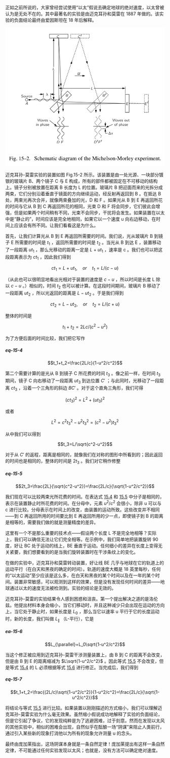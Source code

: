 正如之前所说的，大家曾经尝试使用“以太”假说去确定地球的绝对速度，以太曾被认为是无处不在的。其中最著名的实验是由迈克耳孙和莫雷在 1887 年做的。该实验的负面结论最终由爱因斯坦在 18 年后解释。

![](/assets/volume-1/fig-15-2.png)

迈克耳孙-莫雷实验的装置如图 Fig.15-2 所示。该装置是由一处光源、一块部分镀银的玻璃片 B、两个镜子 C 与 E 构成，所有的部件都被固定在不可移动的结构上。镜子分别被放置在距离 B 长度为 L 的位置。玻璃片 B 把迎面而来的光拆分成两束，它们分别沿着垂直于镜面的方向继续运动，经反射再返回到 B 。在抵达 B 处，两束光再次合并，就像两束叠加的光，D 和 F 。如果光从 B 到 E 再返回所花的时间与它从 B 到 C 再返回所花的相同，光束 D 和 F 将会同步，它们彼此会增强，但是如果两个时间稍有不同，光束不会同步，干扰将会发生。如果装置在以太中是“静止的”，时间应该是完全地相同，如果它以一个速度 u 向右边移动，在时间上应该会有所不同。让我们看看这是为什么。

首先，让我们计算光从 B 到 E 再返回所需要的时间。我们说，光从玻璃片 B 到镜子 E 所需要的时间是 $t_1$ ，返回所需要的时间是 $t_2$ 。当光从 B 到达 E ，装置移动了一段距离 $ut_1$ ，那么光移动的距离一定是 $L+ut_1$ ，速率是 c 。我们也可以把这段距离表示为 $ct_1$ ，因此我们得到

$$ct_1=L+ut_1, \quad or \quad t_1=L/(c-u)$$

（从此也可以很明显地看出光相对于装置的速度是 $c-u$ ，所以时间是长度 L 除以 $c-u$ 。）相似的，时间 $t_2$ 也可以被计算。在这段时间期间，玻璃片 B 移动了一段距离 $ut_2$ ，所以光返回的距离是 $L-ut_2$ 。于是我们得到

$$ct_2=L-ut_2, \quad or \quad t_2=L/(c+u)$$

整体的时间是

$$t_1+t_2=2Lc/(c^2-u^2)$$

为了方便后面的时间比较，我们把它写作

##### eq-15-4

$$t_1+t_2=\frac{2L/c}{1-u^2/c^2}$$

第二个需要计算的是光从 B 到镜子 C 所花费的时间 $t_3$ 。像之前一样，在时间 $t_3$ 期间，镜子 C 向右移动了一段距离 $ut_3$ 到达位置 $C'$ ；与此同时，光移动了一段距离 $ct_3$ ，沿着一个三角形的斜边 $BC'$ 。对于这个直角三角形，我们可得

$$(ct_3)^2=L^2+(ut_3)^2$$

或者

$$L^2=c^2t_3^2-u^2t_3^2=(c^2-u^2)t_3^2$$

从中我们可以得到

$$t_3=L/\sqrt{c^2-u^2}$$

对于从 $C'$ 的返程，距离是相同的，就像我们在对称的图形中所看到的；因此返回的时间也是相同的，整体的时间是 $2t_3$ 。我们对它稍作修整

##### eq-15-5

$$2t_3=\frac{2L}{\sqrt{c^2-u^2}}=\frac{2L/c}{\sqrt{1-u^2/c^2}}$$

我们现在可以比较两束光所花费的时间。在表达式 [15.4](/volume-1/15-the-special-theory-of-relativity/15-3-the-michelson-morley-experiment.md#eq-15-4) 和 [15.5](/volume-1/15-the-special-theory-of-relativity/15-3-the-michelson-morley-experiment.md#eq-15-5) 中分子是相同的，表示在装置静止时所花费的时间。在分母中，元素 $u^2/c^2$ 会很小，除非 u 可以与 c 进行比较。分母表示在时间上的改变，由装置的运动所致。这些改变并不相同——到 C 再返回所用的时间要比到 E 再返回所用的少一点，即使镜子到 B 的距离是相等的，需要我们做的就是测量精度的差异。

这里有一个不是那么重要的技术点——假设两个长度 L 不是完全地相等？实际上，我们可以确信无法让它们完全相等。在示例中，我们简单地把装置旋转 90 度，好让 BC 处于运动的线上，BE 垂直于运动。任何细小的差异在长度上变得无关紧要，我们想要看到的是当我们旋转装置时在干涉条纹上的变化。

在做的实验中，迈克耳孙和莫雷转动装置，好让线 BE 几乎与地球在它的轨道上的运动平行（在白天和黑夜的确定的时间）。轨道的速度大概是 18 英里每秒，任何的“以太运动”至少应该是这么多，在白天和黑夜的某个时间以及在一年的某个时间。装置非常敏感，可以观测到这样的效果，但是没有发现任何时间的差异——地球通过以太的速度无法被检测到。实验的结论是无效的。

迈克耳孙-莫雷的实验结果令人感到困惑和沮丧。第一个提出解决之道的是洛伦兹。他提出材料本身会缩小，当它们移动时，并且这种减少只会出现在运动的方向上，当它处于静止时，如果长度是 $L_0$ ，那么当它以速率 u 平行于它的长度运动时，新的长度，我们叫做 $L_{\parallel}$ （L-平行），它是

##### ea-15-6

$$L_{\parallel}=L_0\sqrt{1-u^2/c^2}$$

当这个修正被应用到迈克耳孙-莫雷干涉测量装置上，由 B 到 C 的距离不会改变，但是由 B 到 E 的距离缩减为 $L\sqrt{1-u^2/c^2}$ 。因此等式 [15.5](/volume-1/15-the-special-theory-of-relativity/15-3-the-michelson-morley-experiment.md#eq-15-5) 不会改变，但是等式 [15.4](/volume-1/15-the-special-theory-of-relativity/15-3-the-michelson-morley-experiment.md#eq-15-4) 的 L 必须根据等式 [15.6](/volume-1/15-the-special-theory-of-relativity/15-3-the-michelson-morley-experiment.md#ea-15-6) 进行修正。当完成后，我们得到

##### eq-15-7

$$t_1+t_2=\frac{(2L/c)\sqrt{1-u^2/c^2}}{1-u^2/c^2}=\frac{2L/c}{\sqrt{1-u^2/c^2}}$$

将结论与等式 [15.5](/volume-1/15-the-special-theory-of-relativity/15-3-the-michelson-morley-experiment.md#eq-15-5) 进行比较。如果装置以刚刚描述的方式缩小，我们可以理解迈克耳孙-莫雷实验为什么毫无效果。虽然缩小假说成功地解释了实验的负面结论，但是它引起了争议，它的发现纯粹是为了逃避困难，过于刻意。然而在发现以太风的其他实验中，相似的困难会出现，自然似乎在酝酿一场“阴谋”来阻止人类前行，通过引入某些新的现象打消他以为所有的现象允许测量 u 的念头。

最终由庞加莱指出，这场阴谋本身就是一条自然定律！庞加莱提出有这样一条自然定律，不可能通过任何实验发现以太风；也就是，没有方法可以确定绝对速度。
